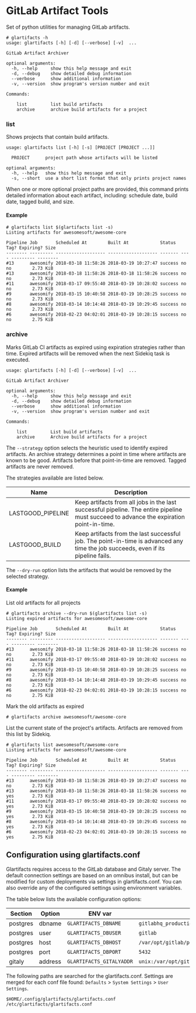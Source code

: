 # GitLab Artifact Tools
Set of python utilities for managing GitLab artifacts.

```
# glartifacts -h
usage: glartifacts [-h] [-d] [--verbose] [-v]  ...

GitLab Artifact Archiver

optional arguments:
  -h, --help     show this help message and exit
  -d, --debug    show detailed debug information
  --verbose      show additional information
  -v, --version  show program's version number and exit

Commands:

    list         list build artifacts
    archive      archive build artifacts for a project
```

### list
Shows projects that contain build artifacts.
```
usage: glartifacts list [-h] [-s] [PROJECT [PROJECT ...]]

  PROJECT      project path whose artifacts will be listed

optional arguments:
  -h, --help   show this help message and exit
  -s, --short  use a short list format that only prints project names
```
When one or more optional
project paths are provided, this command prints detailed information about
each artifact, including: schedule date, build date, tagged build, and size.

#### Example
```
# glartifacts list $(glartifacts list -s)
Listing artifacts for awesomesoft/awesome-core 

Pipeline Job       Scheduled At        Built At            Status  Tag? Expiring? Size     
-------- --------- ------------------- ------------------- ------- ---- --------- -------- 
#13      awesomify 2018-03-18 11:58:26 2018-03-19 10:27:47 success no   no        2.73 KiB 
#13      awesomify 2018-03-18 11:58:26 2018-03-18 11:58:26 success no   no        2.73 KiB 
#11      awesomify 2018-03-17 09:55:40 2018-03-19 10:28:02 success no   no        2.73 KiB 
#9       awesomify 2018-03-15 10:40:58 2018-03-19 10:28:25 success no   no        2.73 KiB 
#8       awesomify 2018-03-14 10:14:48 2018-03-19 10:29:45 success no   no        2.73 KiB 
#6       awesomify 2018-02-23 04:02:01 2018-03-19 10:28:15 success no   no        2.75 KiB 
```

### archive
Marks GitLab CI artifacts as expired using expiration strategies rather than
time. Expired artifacts will be removed when the next Sidekiq task is
executed.

```
usage: glartifacts [-h] [-d] [--verbose] [-v]  ...

GitLab Artifact Archiver

optional arguments:
  -h, --help     show this help message and exit
  -d, --debug    show detailed debug information
  --verbose      show additional information
  -v, --version  show program's version number and exit

Commands:

    list         List build artifacts
    archive      Archive build artifacts for a project
```
The `--strategy` option selects the heuristic used to identify expired
artifacts. An archive strategy determines a point in time where artifacts are
known to be good. Artifacts before that point-in-time are removed. Tagged
artifacts are never removed.

The strategies available are listed below.

|Name              |Description    |
|------------------|---------------|
|LASTGOOD_PIPELINE |Keep artifacts from all jobs in the last successful pipeline. The entire pipeline must succeed to advance the expiration point-in-time.|
|LASTGOOD_BUILD    |Keep artifacts from the last successful job. The point-in-time is advanced any time the job succeeds, even if its pipeline fails.|

The `--dry-run` option lists the artifacts that would be removed by the
selected strategy.

#### Example

List old artifacts for all projects
```
# glartifacts archive --dry-run $(glartifacts list -s)
Listing expired artifacts for awesomesoft/awesome-core 

Pipeline Job       Scheduled At        Built At            Status  Tag? Expiring? Size     
-------- --------- ------------------- ------------------- ------- ---- --------- -------- 
#13      awesomify 2018-03-18 11:58:26 2018-03-18 11:58:26 success no   no        2.73 KiB 
#11      awesomify 2018-03-17 09:55:40 2018-03-19 10:28:02 success no   no        2.73 KiB 
#9       awesomify 2018-03-15 10:40:58 2018-03-19 10:28:25 success no   no        2.73 KiB 
#8       awesomify 2018-03-14 10:14:48 2018-03-19 10:29:45 success no   no        2.73 KiB 
#6       awesomify 2018-02-23 04:02:01 2018-03-19 10:28:15 success no   no        2.75 KiB
```
Mark the old artifacts as expired
```
# glartifacts archive awesomesoft/awesome-core
```

List the current state of the project's artifacts. Artifacts are removed
from this list by Sidekiq.
```
# glartifacts list awesomesoft/awesome-core
Listing artifacts for awesomesoft/awesome-core 

Pipeline Job       Scheduled At        Built At            Status  Tag? Expiring? Size     
-------- --------- ------------------- ------------------- ------- ---- --------- -------- 
#13      awesomify 2018-03-18 11:58:26 2018-03-19 10:27:47 success no   no        2.73 KiB 
#13      awesomify 2018-03-18 11:58:26 2018-03-18 11:58:26 success no   yes       2.73 KiB 
#11      awesomify 2018-03-17 09:55:40 2018-03-19 10:28:02 success no   yes       2.73 KiB 
#9       awesomify 2018-03-15 10:40:58 2018-03-19 10:28:25 success no   yes       2.73 KiB 
#8       awesomify 2018-03-14 10:14:48 2018-03-19 10:29:45 success no   yes       2.73 KiB 
#6       awesomify 2018-02-23 04:02:01 2018-03-19 10:28:15 success no   yes       2.75 KiB 
```

## Configuration using glartifacts.conf
Glartifacts requires access to the GitLab database and Gitaly server. The 
default connection settings are based on an omnibus install, but can be
modified for custom deployments via settings in glartifacts.conf. You can
also override any of the configured settings using environment variables.

The table below lists the available configuration options:

|Section   |Option   |ENV var   |Default |
|----------|---------|----------|--------|
|postgres |dbname |`GLARTIFACTS_DBNAME` |`gitlabhq_production` |
|postgres |user |`GLARTIFACTS_DBUSER` |`gitlab` |
|postgres |host |`GLARTIFACTS_DBHOST` |`/var/opt/gitlab/postgresql` |
|postgres |port |`GLARTIFACTS_DBPORT` |`5432` |
|gitaly |address |`GLARTIFACTS_GITALYADDR` |`unix:/var/opt/gitlab/gitaly/gitaly.socket` |

The following paths are searched for the glartifacts.conf. Settings are merged
for each conf file found: `Defaults` > `System Settings` > `User Settings`.
```
$HOME/.config/glartifacts/glartifacts.conf
/etc/glartifacts/glartifacts.conf
```
